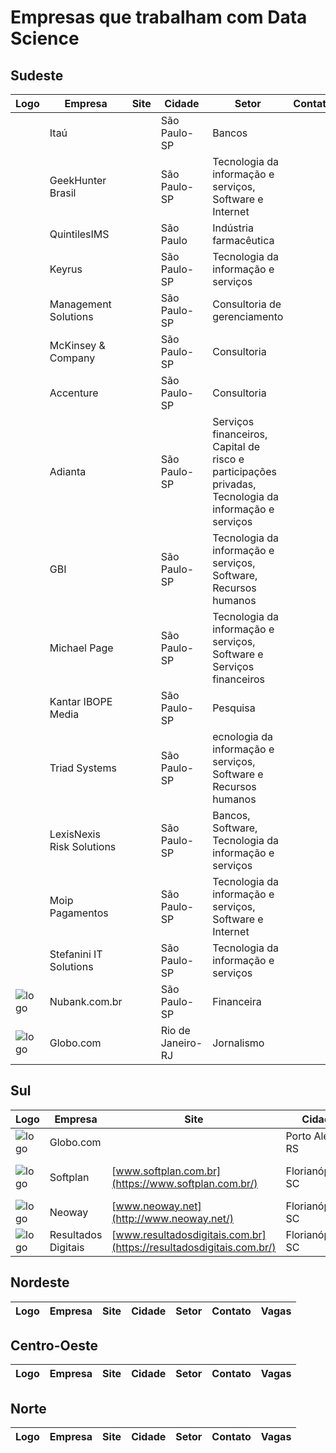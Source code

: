 # Empresas que trabalham com Data Science 

## Sudeste
| Logo  | Empresa  |  Site  | Cidade  |  Setor | Contato | Vagas |
|---|---|---|---|---|---|---|
|   | Itaú |   | São Paulo-SP | Bancos |   |   |
|   | GeekHunter Brasil |   | São Paulo-SP | Tecnologia da informação e serviços, Software e Internet |   |   |
|   | QuintilesIMS |  | São Paulo | Indústria farmacêutica |   |   |
|   | Keyrus |   | São Paulo-SP | Tecnologia da informação e serviços |   |   |
|   | Management Solutions |   | São Paulo-SP | Consultoria de gerenciamento |   |   |
|   | McKinsey & Company |   | São Paulo-SP | Consultoria |   |   |
|   | Accenture |   | São Paulo-SP | Consultoria |   |   |
|   | Adianta |   | São Paulo-SP | Serviços financeiros, Capital de risco e participações privadas, Tecnologia da informação e serviços |   |   |
|   | GBI |   | São Paulo-SP | Tecnologia da informação e serviços, Software, Recursos humanos |   |   |
|   | Michael Page |   | São Paulo-SP | Tecnologia da informação e serviços, Software e Serviços financeiros |   |   |
|   | Kantar IBOPE Media |   | São Paulo-SP | Pesquisa |   |   |
|   | Triad Systems |   | São Paulo-SP | ecnologia da informação e serviços, Software e Recursos humanos |   |   |
|   | LexisNexis Risk Solutions |   | São Paulo-SP | Bancos, Software, Tecnologia da informação e serviços |   |   |
|   | Moip Pagamentos |   | São Paulo-SP | Tecnologia da informação e serviços, Software e Internet |   |   |
|   | Stefanini IT Solutions |   | São Paulo-SP | Tecnologia da informação e serviços |   |   |
|  ![logo](http://i.imgur.com/Zzz9TXf.png) | Nubank.com.br |   | São Paulo-SP   | Financeira  |   |  https://nubank.workable.com/ |
|  ![logo](http://s.glbimg.com/en/ho/static/globo_com_2016/img/home_200x200.png) | Globo.com |   | Rio de Janeiro-RJ  | Jornalismo  |   |   |

## Sul 
| Logo  | Empresa  |  Site  | Cidade  |  Setor | Contato | Vagas |
|---|---|---|---|---|---|---|
|  ![logo](http://s.glbimg.com/en/ho/static/globo_com_2016/img/home_200x200.png) | Globo.com |   | Porto Alegre-RS   | Jornalismo  |   |   |
|  ![logo](https://images.duckduckgo.com/iu/?u=http%3A%2F%2Finaitec.com.br%2Fwp-content%2Fuploads%2F2015%2F02%2Flogo-softplan.png&f=1) | Softplan  |  [www.softplan.com.br](https://www.softplan.com.br/) | Florianópolis-SC  | Justiça/Gestão Pública/Indústria Civil  |   | https://www.softplan.com.br/carreira/  |
|  ![logo](http://www.dzigual.com.br/wp-content/uploads/2015/12/neo_way_01_t.jpg) | Neoway  | [www.neoway.net](http://www.neoway.net/)  | Florianópolis-SC  | Dados  |   |   |
| ![logo](https://images.duckduckgo.com/iu/?u=http%3A%2F%2Fresultadosdigitais.com.br%2Fwp-content%2Fuploads%2F2014%2F07%2FLogoResultadosDigitais_V2.png&f=1)  | Resultados Digitais  | [www.resultadosdigitais.com.br](https://resultadosdigitais.com.br/)  | Florianópolis-SC  | Marketing Digital  |   |   |


## Nordeste
| Logo  | Empresa  |  Site  | Cidade  |  Setor | Contato | Vagas |
|---|---|---|---|---|---|---|


## Centro-Oeste
| Logo  | Empresa  |  Site  | Cidade  |  Setor | Contato | Vagas |
|---|---|---|---|---|---|---|


## Norte
| Logo  | Empresa  |  Site  | Cidade  |  Setor | Contato | Vagas |
|---|---|---|---|---|---|---|
